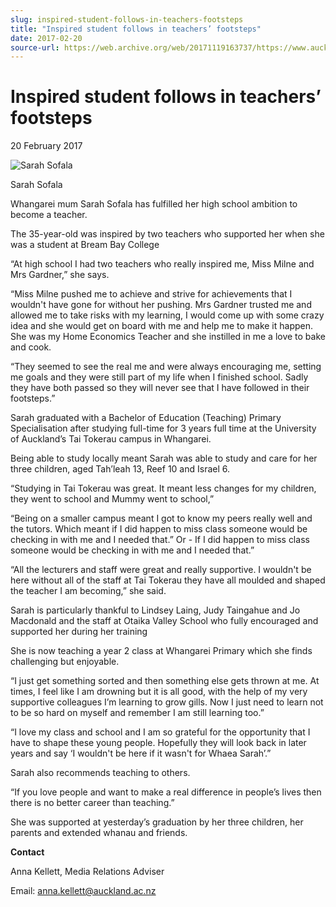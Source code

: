 ```yaml
---
slug: inspired-student-follows-in-teachers-footsteps
title: "Inspired student follows in teachers’ footsteps"
date: 2017-02-20
source-url: https://web.archive.org/web/20171119163737/https://www.auckland.ac.nz/en/about/news-events-and-notices/news/news-2017/02/inspired-student-follows-in-teachers-footsteps-.html
---
```

Inspired student follows in teachers’ footsteps
===============================================

20 February 2017

![Sarah Sofala](https://www.auckland.ac.nz/en/about/news-events-and-notices/news/news-2017/02/inspired-student-follows-in-teachers-footsteps-/_jcr_content/par/textimage/image.img.jpg/1487557330951.jpg "Sarah Sofala")

Sarah Sofala

Whangarei mum Sarah Sofala has fulfilled her high school ambition to become a teacher.

The 35-year-old was inspired by two teachers who supported her when she was a student at Bream Bay College

“At high school I had two teachers who really inspired me, Miss Milne and Mrs Gardner,” she says.

“Miss Milne pushed me to achieve and strive for achievements that I wouldn't have gone for without her pushing. Mrs Gardner trusted me and allowed me to take risks with my learning, I would come up with some crazy idea and she would get on board with me and help me to make it happen. She was my Home Economics Teacher and she instilled in me a love to bake and cook.

“They seemed to see the real me and were always encouraging me, setting me goals and they were still part of my life when I finished school. Sadly they have both passed so they will never see that I have followed in their footsteps.”

Sarah graduated with a Bachelor of Education (Teaching) Primary Specialisation after studying full-time for 3 years full time at the University of Auckland’s Tai Tokerau campus in Whangarei.

Being able to study locally meant Sarah was able to study and care for her three children, aged Tah’leah 13, Reef 10 and Israel 6.

“Studying in Tai Tokerau was great. It meant less changes for my children, they went to school and Mummy went to school,”

“Being on a smaller campus meant I got to know my peers really well and the tutors. Which meant if I did happen to miss class someone would be checking in with me and I needed that.” Or - If I did happen to miss class someone would be checking in with me and I needed that.”

“All the lecturers and staff were great and really supportive. I wouldn't be here without all of the staff at Tai Tokerau they have all moulded and shaped the teacher I am becoming,” she said.

Sarah is particularly thankful to Lindsey Laing, Judy Taingahue and Jo Macdonald and the staff at Otaika Valley School who fully encouraged and supported her during her training

She is now teaching a year 2 class at Whangarei Primary which she finds challenging but enjoyable.

“I just get something sorted and then something else gets thrown at me. At times, I feel like I am drowning but it is all good, with the help of my very supportive colleagues I’m learning to grow gills. Now I just need to learn not to be so hard on myself and remember I am still learning too.”

“I love my class and school and I am so grateful for the opportunity that I have to shape these young people. Hopefully they will look back in later years and say ‘I wouldn't be here if it wasn't for Whaea Sarah’.”

Sarah also recommends teaching to others.

“If you love people and want to make a real difference in people’s lives then there is no better career than teaching.”

She was supported at yesterday’s graduation by her three children, her parents and extended whanau and friends.

**Contact**

Anna Kellett, Media Relations Adviser

Email: anna.kellett@auckland.ac.nz